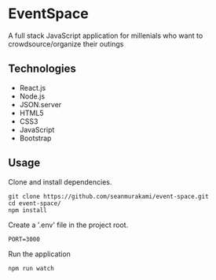 # EventSpace
A full stack JavaScript application for millenials who want to crowdsource/organize their outings

## Technologies
- React.js
- Node.js
- JSON.server
- HTML5
- CSS3
- JavaScript
- Bootstrap

## Usage
Clone and install dependencies.
```
git clone https://github.com/seanmurakami/event-space.git
cd event-space/
npm install
```
Create a '.env' file in the project root.
```
PORT=3000
```
Run the application
```
npm run watch
```
